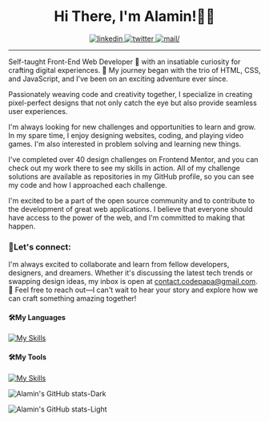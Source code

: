 <h1 align="center">Hi There, I'm Alamin!👋🙂</h1>

<div align="center">
<a href="https://www.linkedin.com/in/codepapa360">
<img src=https://img.shields.io/badge/linkedin-%2300acee.svg?color=405DE6&style=for-the-badge&logo=linkedin&logoColor=white alt=linkedin />
</a>
<a href="https://twitter.com/CodePapa360">
<img src=https://img.shields.io/badge/twitter-%2300acee.svg?color=1DA1F2&style=for-the-badge&logo=twitter&logoColor=white alt=twitter />
</a>
<a href="mailto:contact.codepapa@gmail.com" target="_blank">
<img src="https://img.shields.io/badge/Gmail-D14836?style=for-the-badge&logo=gmail&logoColor=white" alt=mail/>
</a>
</div>
  
<hr />

Self-taught Front-End Web Developer 🚀 with an insatiable curiosity for crafting digital experiences. 🎨 My journey began with the trio of HTML, CSS, and JavaScript, and I've been on an exciting adventure ever since.

Passionately weaving code and creativity together, I specialize in creating pixel-perfect designs that not only catch the eye but also provide seamless user experiences.

I'm always looking for new challenges and opportunities to learn and grow. In my spare time, I enjoy designing websites, coding, and playing video games. I'm also interested in problem solving and learning new things.

I've completed over 40 design challenges on Frontend Mentor, and you can check out my work there to see my skills in action. All of my challenge solutions are available as repositories in my GitHub profile, so you can see my code and how I approached each challenge.

I'm excited to be a part of the open source community and to contribute to the development of great web applications. I believe that everyone should have access to the power of the web, and I'm committed to making that happen.

### 🤝Let's connect:

I'm always excited to collaborate and learn from fellow developers, designers, and dreamers. Whether it's discussing the latest tech trends or swapping design ideas, my inbox is open at contact.codepapa@gmail.com. 💌 Feel free to reach out—I can't wait to hear your story and explore how we can craft something amazing together!

#### 🛠️My Languages

[![My Skills](https://skillicons.dev/icons?i=react,js,sass,css,html)](https://www.linkedin.com/in/codepapa360)

#### 🛠️My Tools

[![My Skills](https://skillicons.dev/icons?i=git,vscode,vite,webpack,figma,photoshop)](https://www.linkedin.com/in/codepapa360)

![Alamin's GitHub stats-Dark](https://github-readme-stats.vercel.app/api?username=codepapa360&show_icons=true&theme=dark#gh-dark-mode-only)

![Alamin's GitHub stats-Light](https://github-readme-stats.vercel.app/api?username=codepapa360&show_icons=true&theme=default#gh-light-mode-only)
